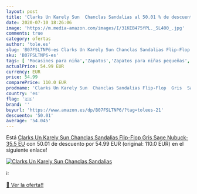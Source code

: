```yaml
---
layout: post
title: 'Clarks Un Karely Sun  Chanclas Sandalias al 50.01 % de descuento'
date: 2020-07-10 18:26:06
image: 'https://m.media-amazon.com/images/I/31KEB475fPL._SL400_.jpg'
comments: true
category: ofertas
author: 'tole.es'
slug: 'B07FSLTNP6-es Clarks Un Karely Sun Chanclas Sandalias Flip-Flop Gris...'
sku: 'B07FSLTNP6-es'
tags: [ 'Mocasines para niña','Zapatos','Zapatos para niñas pequeñas','Zapatos y complementos','chanclas', ]
actualPrice: 54.99 EUR
currency: EUR
price: 54.99
comparePrice: 110.0 EUR
prodname: 'Clarks Un Karely Sun  Chanclas Sandalias Flip-Flop  Gris  Sage Nubuck-   35.5 EU'
country: 'es'
flag: '🇪🇸'
brand: ''
buyurl: 'https://www.amazon.es/dp/B07FSLTNP6/?tag=tolees-21'
descuento: '50.01'
average: '54.045'
---
```


Está [Clarks Un Karely Sun  Chanclas Sandalias Flip-Flop  Gris  Sage Nubuck-   35.5 EU](https://www.amazon.es/dp/B07FSLTNP6/?tag=tolees-21) con 50.01 de descuento por 54.99 EUR (original: 110.0 EUR) en el siguiente enlace!

[![Clarks Un Karely Sun  Chanclas Sandalias](https://m.media-amazon.com/images/I/31KEB475fPL._SL400_.jpg)](https://www.amazon.es/dp/B07FSLTNP6/?tag=tolees-21)

ℹ️:


[🛒 Ver la oferta!!](https://www.amazon.es/dp/B07FSLTNP6/?tag=tolees-21)
